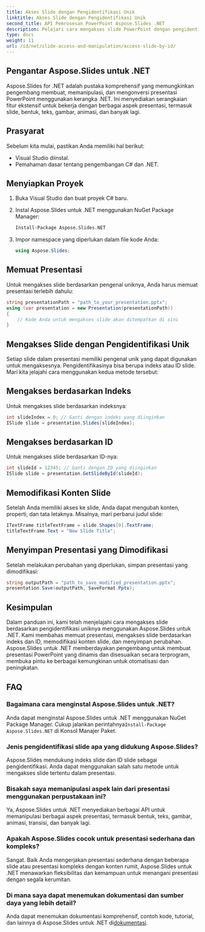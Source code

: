 ```yaml
---
title: Akses Slide dengan Pengidentifikasi Unik
linktitle: Akses Slide dengan Pengidentifikasi Unik
second_title: API Pemrosesan PowerPoint Aspose.Slides .NET
description: Pelajari cara mengakses slide PowerPoint dengan pengidentifikasi unik menggunakan Aspose.Slides untuk .NET. Panduan langkah demi langkah ini mencakup memuat presentasi, mengakses slide berdasarkan indeks atau ID, memodifikasi konten, dan menyimpan perubahan.
type: docs
weight: 11
url: /id/net/slide-access-and-manipulation/access-slide-by-id/
---
```


## Pengantar Aspose.Slides untuk .NET

Aspose.Slides for .NET adalah pustaka komprehensif yang memungkinkan pengembang membuat, memanipulasi, dan mengonversi presentasi PowerPoint menggunakan kerangka .NET. Ini menyediakan serangkaian fitur ekstensif untuk bekerja dengan berbagai aspek presentasi, termasuk slide, bentuk, teks, gambar, animasi, dan banyak lagi.

## Prasyarat

Sebelum kita mulai, pastikan Anda memiliki hal berikut:

- Visual Studio diinstal.
- Pemahaman dasar tentang pengembangan C# dan .NET.

## Menyiapkan Proyek

1. Buka Visual Studio dan buat proyek C# baru.

2. Instal Aspose.Slides untuk .NET menggunakan NuGet Package Manager:

   ```bash
   Install-Package Aspose.Slides.NET
   ```

3. Impor namespace yang diperlukan dalam file kode Anda:

   ```csharp
   using Aspose.Slides;
   ```

## Memuat Presentasi

Untuk mengakses slide berdasarkan pengenal uniknya, Anda harus memuat presentasi terlebih dahulu:

```csharp
string presentationPath = "path_to_your_presentation.pptx";
using (var presentation = new Presentation(presentationPath))
{
    // Kode Anda untuk mengakses slide akan ditempatkan di sini
}
```

## Mengakses Slide dengan Pengidentifikasi Unik

Setiap slide dalam presentasi memiliki pengenal unik yang dapat digunakan untuk mengaksesnya. Pengidentifikasinya bisa berupa indeks atau ID slide. Mari kita jelajahi cara menggunakan kedua metode tersebut:

## Mengakses berdasarkan Indeks

Untuk mengakses slide berdasarkan indeksnya:

```csharp
int slideIndex = 0; // Ganti dengan indeks yang diinginkan
ISlide slide = presentation.Slides[slideIndex];
```

## Mengakses berdasarkan ID

Untuk mengakses slide berdasarkan ID-nya:

```csharp
int slideId = 12345; // Ganti dengan ID yang diinginkan
ISlide slide = presentation.GetSlideById(slideId);
```

## Memodifikasi Konten Slide

Setelah Anda memiliki akses ke slide, Anda dapat mengubah konten, properti, dan tata letaknya. Misalnya, mari perbarui judul slide:

```csharp
ITextFrame titleTextFrame = slide.Shapes[0].TextFrame;
titleTextFrame.Text = "New Slide Title";
```

## Menyimpan Presentasi yang Dimodifikasi

Setelah melakukan perubahan yang diperlukan, simpan presentasi yang dimodifikasi:

```csharp
string outputPath = "path_to_save_modified_presentation.pptx";
presentation.Save(outputPath, SaveFormat.Pptx);
```

## Kesimpulan

Dalam panduan ini, kami telah menjelajahi cara mengakses slide berdasarkan pengidentifikasi uniknya menggunakan Aspose.Slides untuk .NET. Kami membahas memuat presentasi, mengakses slide berdasarkan indeks dan ID, memodifikasi konten slide, dan menyimpan perubahan. Aspose.Slides untuk .NET memberdayakan pengembang untuk membuat presentasi PowerPoint yang dinamis dan disesuaikan secara terprogram, membuka pintu ke berbagai kemungkinan untuk otomatisasi dan peningkatan.

## FAQ

### Bagaimana cara menginstal Aspose.Slides untuk .NET?

 Anda dapat menginstal Aspose.Slides untuk .NET menggunakan NuGet Package Manager. Cukup jalankan perintahnya`Install-Package Aspose.Slides.NET` di Konsol Manajer Paket.

### Jenis pengidentifikasi slide apa yang didukung Aspose.Slides?

Aspose.Slides mendukung indeks slide dan ID slide sebagai pengidentifikasi. Anda dapat menggunakan salah satu metode untuk mengakses slide tertentu dalam presentasi.

### Bisakah saya memanipulasi aspek lain dari presentasi menggunakan perpustakaan ini?

Ya, Aspose.Slides untuk .NET menyediakan berbagai API untuk memanipulasi berbagai aspek presentasi, termasuk bentuk, teks, gambar, animasi, transisi, dan banyak lagi.

### Apakah Aspose.Slides cocok untuk presentasi sederhana dan kompleks?

Sangat. Baik Anda mengerjakan presentasi sederhana dengan beberapa slide atau presentasi kompleks dengan konten rumit, Aspose.Slides untuk .NET menawarkan fleksibilitas dan kemampuan untuk menangani presentasi dengan segala kerumitan.

### Di mana saya dapat menemukan dokumentasi dan sumber daya yang lebih detail?

 Anda dapat menemukan dokumentasi komprehensif, contoh kode, tutorial, dan lainnya di Aspose.Slides untuk .NET di[dokumentasi](https://reference.aspose.com/slides/net/).